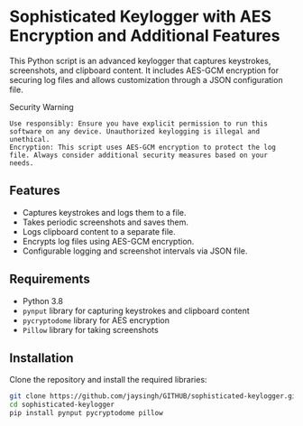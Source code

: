 # Sophisticated Keylogger with AES Encryption and Additional Features

This Python script is an advanced keylogger that captures keystrokes, screenshots, and clipboard content. It includes AES-GCM encryption for securing log files and allows customization through a JSON configuration file.

Security Warning

    Use responsibly: Ensure you have explicit permission to run this software on any device. Unauthorized keylogging is illegal and unethical.
    Encryption: This script uses AES-GCM encryption to protect the log file. Always consider additional security measures based on your needs.

    
## Features
- Captures keystrokes and logs them to a file.
- Takes periodic screenshots and saves them.
- Logs clipboard content to a separate file.
- Encrypts log files using AES-GCM encryption.
- Configurable logging and screenshot intervals via JSON file.

## Requirements
- Python 3.8
- `pynput` library for capturing keystrokes and clipboard content
- `pycryptodome` library for AES encryption
- `Pillow` library for taking screenshots

## Installation
Clone the repository and install the required libraries:
```bash
git clone https://github.com/jaysingh/GITHUB/sophisticated-keylogger.git
cd sophisticated-keylogger
pip install pynput pycryptodome pillow
